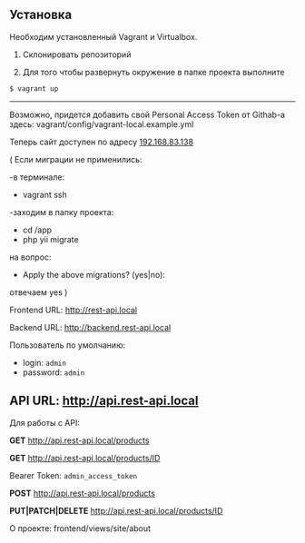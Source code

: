 Установка
------------
Необходим установленный Vagrant и Virtualbox.

1) Склонировать репозиторий

2) Для того чтобы развернуть окружение в папке проекта выполните 

```bash
$ vagrant up
```
---
Возможно, придется добавить свой Personal Access Token от Githab-а здесь:
vagrant/config/vagrant-local.example.yml

Теперь сайт доступен по адресу
[192.168.83.138](http://rest-api.local)

( Если миграции не применились:

-в терминале:
  * vagrant ssh

 -заходим в папку проекта:
  * cd /app
  * php yii migrate
    
на вопрос:
* Apply the above migrations? (yes|no):
  
отвечаем yes )

Frontend URL: http://rest-api.local

Backend URL: http://backend.rest-api.local

Пользователь по умолчанию:
* login: `admin`
* password: `admin`

API URL: http://api.rest-api.local
-----
Для работы с API:

**GET** http://api.rest-api.local/products

**GET** http://api.rest-api.local/products/ID


Bearer Token: `admin_access_token`

**POST** http://api.rest-api.local/products

**PUT|PATCH|DELETE** http://api.rest-api.local/products/ID

О проекте: frontend/views/site/about
